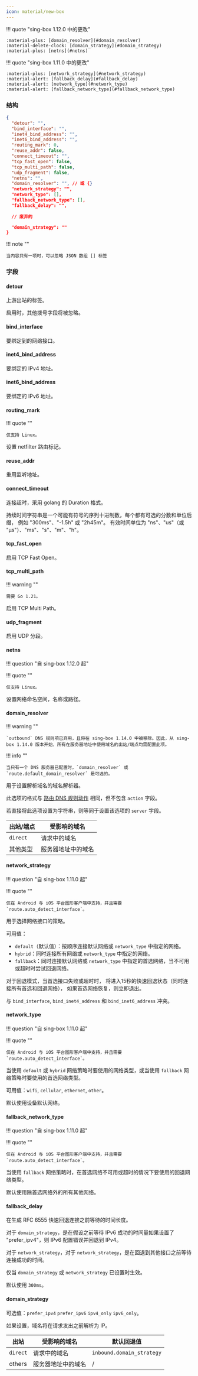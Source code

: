 ```yaml
---
icon: material/new-box
---
```


!!! quote "sing-box 1.12.0 中的更改"

    :material-plus: [domain_resolver](#domain_resolver)  
    :material-delete-clock: [domain_strategy](#domain_strategy)  
    :material-plus: [netns](#netns)

!!! quote "sing-box 1.11.0 中的更改"

    :material-plus: [network_strategy](#network_strategy)  
    :material-alert: [fallback_delay](#fallback_delay)  
    :material-alert: [network_type](#network_type)  
    :material-alert: [fallback_network_type](#fallback_network_type)

### 结构

```json
{
  "detour": "",
  "bind_interface": "",
  "inet4_bind_address": "",
  "inet6_bind_address": "",
  "routing_mark": 0,
  "reuse_addr": false,
  "connect_timeout": "",
  "tcp_fast_open": false,
  "tcp_multi_path": false,
  "udp_fragment": false,
  "netns": "",
  "domain_resolver": "", // 或 {}
  "network_strategy": "",
  "network_type": [],
  "fallback_network_type": [],
  "fallback_delay": "",
  
  // 废弃的

  "domain_strategy": ""
}
```

!!! note ""

    当内容只有一项时，可以忽略 JSON 数组 [] 标签

### 字段

#### detour

上游出站的标签。

启用时，其他拨号字段将被忽略。

#### bind_interface

要绑定到的网络接口。

#### inet4_bind_address

要绑定的 IPv4 地址。

#### inet6_bind_address

要绑定的 IPv6 地址。

#### routing_mark

!!! quote ""

    仅支持 Linux。

设置 netfilter 路由标记。

#### reuse_addr

重用监听地址。

#### connect_timeout

连接超时，采用 golang 的 Duration 格式。

持续时间字符串是一个可能有符号的序列十进制数，每个都有可选的分数和单位后缀， 例如 "300ms"、"-1.5h" 或 "2h45m"。
有效时间单位为 "ns"、"us"（或 "µs"）、"ms"、"s"、"m"、"h"。

#### tcp_fast_open

启用 TCP Fast Open。

#### tcp_multi_path

!!! warning ""

    需要 Go 1.21。

启用 TCP Multi Path。

#### udp_fragment

启用 UDP 分段。

#### netns

!!! question "自 sing-box 1.12.0 起"

!!! quote ""

    仅支持 Linux。

设置网络命名空间，名称或路径。

#### domain_resolver

!!! warning ""

    `outbound` DNS 规则项已弃用，且将在 sing-box 1.14.0 中被移除。因此，从 sing-box 1.14.0 版本开始，所有在服务器地址中使用域名的出站/端点均需配置此项。

!!! info ""

    当只有一个 DNS 服务器已配置时，`domain_resolver` 或 `route.default_domain_resolver` 是可选的。 

用于设置解析域名的域名解析器。

此选项的格式与 [路由 DNS 规则动作](/configuration/dns/rule_action/#route) 相同，但不包含 `action` 字段。  

若直接将此选项设置为字符串，则等同于设置该选项的 `server` 字段。

| 出站/端点       | 受影响的域名                |
|----------------|---------------------------|
| `direct`       | 请求中的域名                | 
| 其他类型        | 服务器地址中的域名           |

#### network_strategy

!!! question "自 sing-box 1.11.0 起"

!!! quote ""

    仅在 Android 与 iOS 平台图形客户端中支持，并且需要 `route.auto_detect_interface`。

用于选择网络接口的策略。

可用值：

- `default`（默认值）：按顺序连接默认网络或 `network_type` 中指定的网络。
- `hybrid`：同时连接所有网络或 `network_type` 中指定的网络。
- `fallback`：同时连接默认网络或 `network_type` 中指定的首选网络，当不可用或超时时尝试回退网络。

对于回退模式，当首选接口失败或超时时，
将进入15秒的快速回退状态（同时连接所有首选和回退网络），
如果首选网络恢复，则立即退出。

与 `bind_interface`, `bind_inet4_address` 和 `bind_inet6_address` 冲突。

#### network_type

!!! question "自 sing-box 1.11.0 起"

!!! quote ""

    仅在 Android 与 iOS 平台图形客户端中支持，并且需要 `route.auto_detect_interface`。

当使用 `default` 或 `hybrid` 网络策略时要使用的网络类型，或当使用 `fallback` 网络策略时要使用的首选网络类型。

可用值：`wifi`, `cellular`, `ethernet`, `other`。

默认使用设备默认网络。

#### fallback_network_type

!!! question "自 sing-box 1.11.0 起"

!!! quote ""

    仅在 Android 与 iOS 平台图形客户端中支持，并且需要 `route.auto_detect_interface`。

当使用 `fallback` 网络策略时，在首选网络不可用或超时的情况下要使用的回退网络类型。

默认使用除首选网络外的所有其他网络。

#### fallback_delay

在生成 RFC 6555 快速回退连接之前等待的时间长度。

对于 `domain_strategy`，是在假设之前等待 IPv6 成功的时间量如果设置了 "prefer_ipv4"，则 IPv6 配置错误并回退到 IPv4。

对于 `network_strategy`，对于 `network_strategy`，是在回退到其他接口之前等待连接成功的时间。

仅当 `domain_strategy` 或 `network_strategy` 已设置时生效。

默认使用 `300ms`。

#### domain_strategy

可选值：`prefer_ipv4` `prefer_ipv6` `ipv4_only` `ipv6_only`。

如果设置，域名将在请求发出之前解析为 IP。

| 出站       | 受影响的域名    | 默认回退值                     |
|----------|-----------|---------------------------|
| `direct` | 请求中的域名    | `inbound.domain_strategy` | 
| others   | 服务器地址中的域名 | /                         |